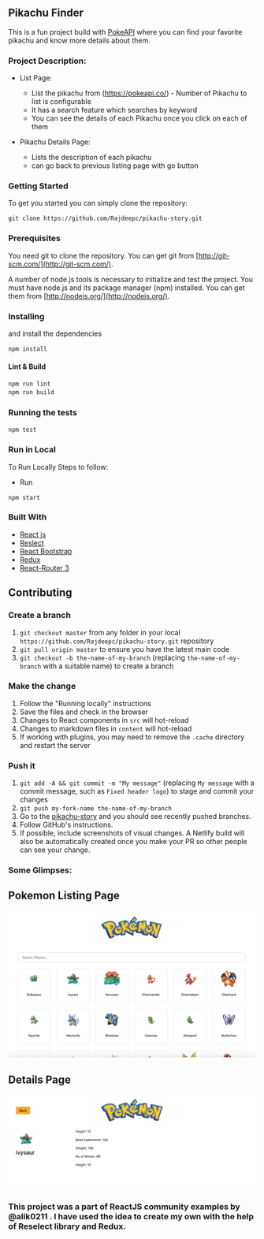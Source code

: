 ## Pikachu Finder

This is a fun project build with [PokeAPI](https://pokeapi.co/) where you can find your favorite pikachu and know more details about them.

### Project Description:
 * List Page:
    - List the pikachu from (https://pokeapi.co/) - Number of Pikachu to list is configurable
    - It has a search feature which searches by keyword
    - You can see the details of each Pikachu once you click on each of them

* Pikachu Details Page: 
    - Lists the description of each pikachu
    - can go back to previous listing page with go button

### Getting Started
To get you started you can simply clone the repository:

```
git clone https://github.com/Rajdeepc/pikachu-story.git
```

### Prerequisites
You need git to clone the repository. You can get git from
[http://git-scm.com/](http://git-scm.com/).

A number of node.js tools is necessary to initialize and test the project. You must have node.js and its package manager (npm) installed. You can get them from  [http://nodejs.org/](http://nodejs.org/).

### Installing

and install the dependencies
```
npm install
```

#### Lint & Build

```sh
npm run lint
npm run build
```

### Running the tests
```
npm test
```

### Run in Local

To Run Locally Steps to follow:

* Run
```
npm start

```
### Built With

* [React js](https://github.com/facebook/react/)
* [Reslect](https://github.com/reduxjs/reselect)
* [React Bootstrap](https://react-bootstrap.github.io/)
* [Redux](https://github.com/reduxjs/redux)
* [React-Router 3](https://github.com/ReactTraining/react-router)


## Contributing

### Create a branch

1. `git checkout master` from any folder in your local `https://github.com/Rajdeepc/pikachu-story.git` repository
1. `git pull origin master` to ensure you have the latest main code
1. `git checkout -b the-name-of-my-branch` (replacing `the-name-of-my-branch` with a suitable name) to create a branch

### Make the change

1. Follow the "Running locally" instructions
1. Save the files and check in the browser
  1. Changes to React components in `src` will hot-reload
  1. Changes to markdown files in `content` will hot-reload
  1. If working with plugins, you may need to remove the `.cache` directory and restart the server


### Push it

1. `git add -A && git commit -m "My message"` (replacing `My message` with a commit message, such as `Fixed header logo`) to stage and commit your changes
1. `git push my-fork-name the-name-of-my-branch`
1. Go to the [pikachu-story](https://github.com/Rajdeepc/pikachu-story.git) and you should see recently pushed branches.
1. Follow GitHub's instructions.
1. If possible, include screenshots of visual changes. A Netlify build will also be automatically created once you make your PR so other people can see your change.

### Some Glimpses:

## Pokemon Listing Page
![Pokemon Listing Page](pokemondash.png)

## Details Page
![Details Page](insidepokemon.png)


### This project was a part of ReactJS community examples by @alik0211 . I have used the idea to create my own with the help of Reselect library and Redux.